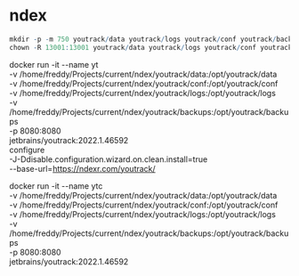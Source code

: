 # ndex

```r
mkdir -p -m 750 youtrack/data youtrack/logs youtrack/conf youtrack/backups
chown -R 13001:13001 youtrack/data youtrack/logs youtrack/conf youtrack/backups
```
docker run -it --name yt  \
    -v /home/freddy/Projects/current/ndex/youtrack/data:/opt/youtrack/data \
    -v /home/freddy/Projects/current/ndex/youtrack/conf:/opt/youtrack/conf  \
    -v /home/freddy/Projects/current/ndex/youtrack/logs:/opt/youtrack/logs  \
    -v /home/freddy/Projects/current/ndex/youtrack/backups:/opt/youtrack/backups  \
    -p 8080:8080 \
    jetbrains/youtrack:2022.1.46592 \
    configure \
    -J-Ddisable.configuration.wizard.on.clean.install=true \
    --base-url=https://ndexr.com/youtrack/

docker run -it --name ytc  \
    -v /home/freddy/Projects/current/ndex/youtrack/data:/opt/youtrack/data \
    -v /home/freddy/Projects/current/ndex/youtrack/conf:/opt/youtrack/conf  \
    -v /home/freddy/Projects/current/ndex/youtrack/logs:/opt/youtrack/logs  \
    -v /home/freddy/Projects/current/ndex/youtrack/backups:/opt/youtrack/backups  \
    -p 8080:8080 \
    jetbrains/youtrack:2022.1.46592

